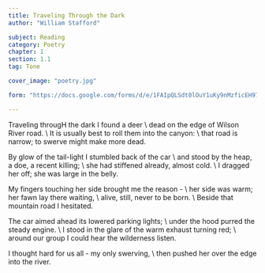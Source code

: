 ```yaml
---
title: Traveling Through the Dark
author: "William Stafford"

subject: Reading
category: Poetry
chapter: 1
section: 1.1
tag: Tone

cover_image: "poetry.jpg"

form: "https://docs.google.com/forms/d/e/1FAIpQLSdt0lOuY1uKy9nMzficEH97q_aza-uxNRtB-a1P7f8JgojoXg/viewform"

---
```

Traveling througH the dark I found a deer \\
dead on the edge of Wilson River road. \\
It is usually best to roll them into the canyon: \\
that road is narrow; to swerve might make more dead.

By glow of the tail-light I stumbled back of the car \\
and stood by the heap, a doe, a recent killing; \\
she had stiffened already, almost cold. \\
I dragged her off; she was large in the belly.

My fingers touching her side brought me the reason -  \\
her side was warm; her fawn lay there waiting, \\
alive, still, never to be born. \\
Beside that mountain road I hesitated.

The car aimed ahead its lowered parking lights; \\
under the hood purred the steady engine. \\
I stood in the glare of the warm exhaust turning red; \\
around our group I could hear the wilderness listen.

I thought hard for us all - my only swerving, \\
then pushed her over the edge into the river.
